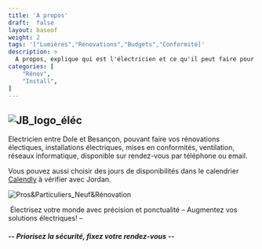 ```yaml
---
title: 'A propos'
draft:  false
layout: baseof
weight: 2
tags: '["Lumières","Rénovations","Budgets","Conformité]'
description: >
  A propos, explique qui est l'électricien et ce qu'il peut faire pour vous.
categories: [
    "Rénov",
    "Install",
]
---
```



![JB_logo_éléc](/JBelectricite.png)
---
Electricien entre Dole et Besançon, pouvant faire vos rénovations électiques, installations électriques, mises en conformités, ventilation, réseaux informatique, disponible sur rendez-vous par téléphone ou email.

Vous pouvez aussi choisir des jours de disponibilités dans le calendrier 
[Calendly](https://calendly.com/JB-électricité/rdv) à vérifier avec Jordan.

![Pros&Particuliers_Neuf&Rénovation](/PP&NR.png)

 Électrisez votre monde avec précision et ponctualité – Augmentez vos solutions électriques! –

<h5>-- Priorisez la sécurité, fixez votre rendez-vous --</h5>
